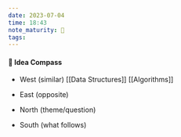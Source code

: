 ```yaml
---
date: 2023-07-04
time: 18:43
note_maturity: 🌱
tags: 
---
```















#### 🧭  Idea Compass
- West  (similar) 
[[Data Structures]]
[[Algorithms]]

- East (opposite)

- North (theme/question)

- South (what follows)
